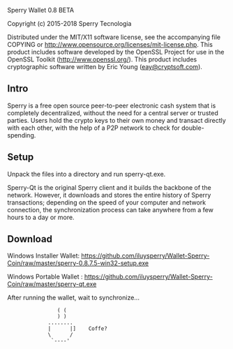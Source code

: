 Sperry Wallet 0.8 BETA

Copyright (c) 2015-2018 Sperry Tecnologia

Distributed under the MIT/X11 software license, see the accompanying
file COPYING or http://www.opensource.org/licenses/mit-license.php.
This product includes software developed by the OpenSSL Project for use in
the OpenSSL Toolkit (http://www.openssl.org/).  This product includes
cryptographic software written by Eric Young (eay@cryptsoft.com).


Intro
-----
Sperry is a free open source peer-to-peer electronic cash system that is
completely decentralized, without the need for a central server or trusted
parties.  Users hold the crypto keys to their own money and transact directly
with each other, with the help of a P2P network to check for double-spending.


Setup
-----
Unpack the files into a directory and run sperry-qt.exe.

Sperry-Qt is the original Sperry client and it builds the backbone of the network.
However, it downloads and stores the entire history of Sperry transactions;
depending on the speed of your computer and network connection, the synchronization
process can take anywhere from a few hours to a day or more.

Download
-----

Windows Installer Wallet:  https://github.com/iluysperry/Wallet-Sperry-Coin/raw/master/sperry-0.8.7.5-win32-setup.exe

Windows Portable Wallet :  https://github.com/iluysperry/Wallet-Sperry-Coin/raw/master/sperry-qt.exe


After running the wallet, wait to synchronize...


                    ( (
                    ) )
                 ........
                 |      |]    Coffe? 
                 \      /     
                  `----'

